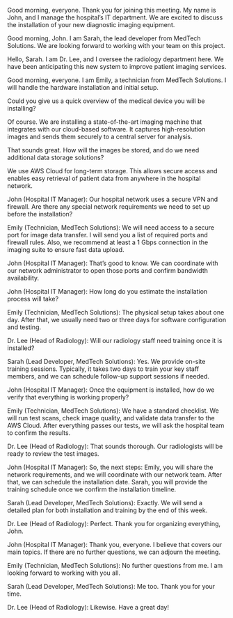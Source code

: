 Good morning, everyone. Thank you for joining this meeting. My name is John, and I manage the hospital’s IT department. We are excited to discuss the installation of your new diagnostic imaging equipment.

Good morning, John. I am Sarah, the lead developer from MedTech Solutions. We are looking forward to working with your team on this project.

Hello, Sarah. I am Dr. Lee, and I oversee the radiology department here. We have been anticipating this new system to improve patient imaging services.

Good morning, everyone. I am Emily, a technician from MedTech Solutions. I will handle the hardware installation and initial setup.

Could you give us a quick overview of the medical device you will be installing?

Of course. We are installing a state-of-the-art imaging machine that integrates with our cloud-based software. It captures high-resolution images and sends them securely to a central server for analysis.

That sounds great. How will the images be stored, and do we need additional data storage solutions?

We use AWS Cloud for long-term storage. This allows secure access and enables easy retrieval of patient data from anywhere in the hospital network.

John (Hospital IT Manager): Our hospital network uses a secure VPN and firewall. Are there any special network requirements we need to set up before the installation?

Emily (Technician, MedTech Solutions): We will need access to a secure port for image data transfer. I will send you a list of required ports and firewall rules. Also, we recommend at least a 1 Gbps connection in the imaging suite to ensure fast data upload.

John (Hospital IT Manager): That’s good to know. We can coordinate with our network administrator to open those ports and confirm bandwidth availability.

John (Hospital IT Manager): How long do you estimate the installation process will take?

Emily (Technician, MedTech Solutions): The physical setup takes about one day. After that, we usually need two or three days for software configuration and testing.

Dr. Lee (Head of Radiology): Will our radiology staff need training once it is installed?

Sarah (Lead Developer, MedTech Solutions): Yes. We provide on-site training sessions. Typically, it takes two days to train your key staff members, and we can schedule follow-up support sessions if needed.

John (Hospital IT Manager): Once the equipment is installed, how do we verify that everything is working properly?

Emily (Technician, MedTech Solutions): We have a standard checklist. We will run test scans, check image quality, and validate data transfer to the AWS Cloud. After everything passes our tests, we will ask the hospital team to confirm the results.

Dr. Lee (Head of Radiology): That sounds thorough. Our radiologists will be ready to review the test images.

John (Hospital IT Manager): So, the next steps: Emily, you will share the network requirements, and we will coordinate with our network team. After that, we can schedule the installation date. Sarah, you will provide the training schedule once we confirm the installation timeline.

Sarah (Lead Developer, MedTech Solutions): Exactly. We will send a detailed plan for both installation and training by the end of this week.

Dr. Lee (Head of Radiology): Perfect. Thank you for organizing everything, John.

John (Hospital IT Manager): Thank you, everyone. I believe that covers our main topics. If there are no further questions, we can adjourn the meeting.

Emily (Technician, MedTech Solutions): No further questions from me. I am looking forward to working with you all.

Sarah (Lead Developer, MedTech Solutions): Me too. Thank you for your time.

Dr. Lee (Head of Radiology): Likewise. Have a great day!